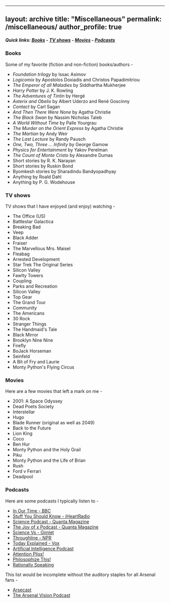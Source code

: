 
---
layout: archive
title: "Miscellaneous"
permalink: /miscellaneous/
author_profile: true
---

##### Quick links: [Books](./#books) - [TV shows](./#tv-shows) - [Movies](.#movies) - [Podcasts](./#podcasts) 

### Books

Some of my favorite (fiction and non-fiction) books/authors -

- *Foundation trilogy* by Issac Asimov
- *Logicomix* by Apostolos Doxiadis and Christos Papadimitriou
- *The Emperor of all Maladies* by Siddhartha Mukherjee
- *Harry Potter* by J. K. Rowling
- *The Adventures of Tintin* by Hergé
- *Asterix and Obelix* by  Albert Uderzo and René Goscinny
- *Contact* by Carl Sagan
- *And Then There Were None* by Agatha Christie
- *The Black Swan* by Nassim Nicholas Taleb
- *A World Without Time* by Palle Yourgrau
- *The Murder on the Orient Express* by Agatha Christie
- *The Martian* by Andy Weir
- *The Last Lecture* by Randy Pausch
- *One, Two, Three ... Infinity* by George Gamow
- *Physics for Entertainment* by Yakov Perelman
- *The Count of Monte Cristo* by Alexandre Dumas
- Short stories by R. K. Narayan
- Short stories by Ruskin Bond
- Byomkesh stories by Sharadindu Bandyopadhyay
- Anything by Roald Dahl
- Anything by P. G. Wodehouse

### TV shows
TV shows that I have enjoyed (and enjoy) watching -

- The Office (US)
- Battlestar Galactica
- Breaking Bad
- Veep
- Black Adder
- Fraiser
- The Marvellous Mrs. Maisel
- Fleabag
- Arrested Development
- Star Trek The Original Series
- Silicon Valley
- Fawlty Towers
- Coupling
- Parks and Recreation
- Silicon Valley
- Top Gear
- The Grand Tour
- Community
- The Americans
- 30 Rock
- Stranger Things
- The Handmaid's Tale
- Black Mirror
- Brooklyn Nine Nine
- Firefly
- BoJack Horseman
- Seinfeld
- A Bit of Fry and Laurie
- Monty Python's Flying Circus

### Movies
Here are a few movies that left a mark on me -

- 2001: A Space Odyssey
- Dead Poets Society
- Interstellar
- Hugo
- Blade Runner (original as well as 2049)
- Back to the Future
- Lion King
- Coco
- Ben Hur
- Monty Python and the Holy Grail
- Piku
- Monty Python and the Life of Brian
- Rush
- Ford v Ferrari
- Deadpool

### Podcasts
Here are some podcasts I typically listen to -

- [In Our Time - BBC](https://www.bbc.co.uk/programmes/b006qykl)
- [Stuff You Should Know - iHeartRadio](https://www.iheart.com/podcast/105-stuff-you-should-know-26940277/)
- [Science Podcast - Quanta Magazine](https://www.quantamagazine.org/tag/podcast)
- [The Joy of x Podcast - Quanta Magazine](https://www.quantamagazine.org/tag/the-joy-of-x)
- [Science Vs - Gimlet](https://gimletmedia.com/shows/science-vs)
- [Throughline - NPR](https://www.npr.org/podcasts/510333/throughline)
- [Today Explained - Vox](https://www.vox.com/today-explained)
- [Artificial Intelligence Podcast](https://lexfridman.com/ai/)
- [Attention Pliss!](https://anchor.fm/appodcast)
- [Philosophize This!](http://philosophizethis.org/)
- [Rationally Speaking](http://rationallyspeakingpodcast.org/)

This list would be incomplete without the auditory staples for all Arsenal fans -

- [Arsecast](https://arseblog.com/arsecasts/)
- [The Arsenal Vision Podcast](https://www.arsenalvisionpodcast.com/)